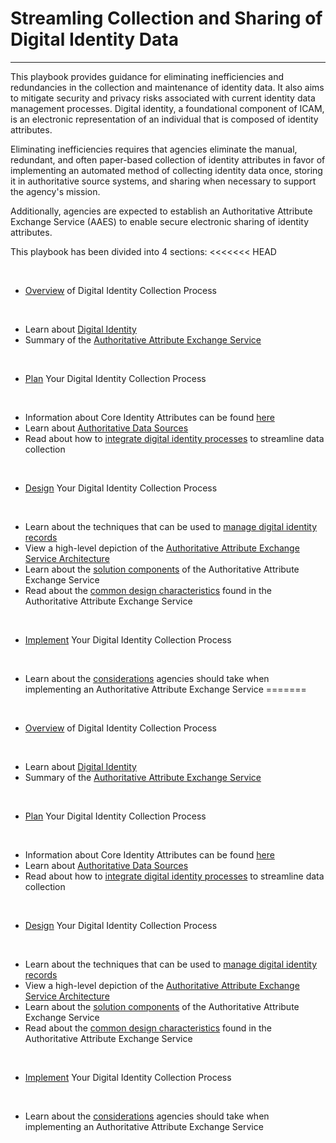 # Streamling Collection and Sharing of Digital Identity Data
----------------------------------------------------------------

This playbook provides guidance for eliminating inefficiencies and redundancies in the collection and maintenance of identity data. It also aims to mitigate security and privacy risks associated with current identity data management processes. Digital identity, a foundational component of ICAM, is an electronic representation of an individual that is composed of identity attributes.

Eliminating inefficiencies requires that agencies eliminate the manual, redundant, and often paper-based collection of identity attributes in favor of implementing an automated method of collecting identity data once, storing it in authoritative source systems, and sharing when necessary to support the agency's mission. 

Additionally, agencies are expected to establish an Authoritative Attribute Exchange Service (AAES) to enable secure electronic sharing of identity attributes.

This playbook has been divided into 4 sections:
<<<<<<< HEAD

<br>

* [Overview](../identity-playbook/overview/index/) of Digital Identity Collection Process
<br>

  * Learn about [Digital Identity](../identity-playbook/overview/1_enterprise-id/)
  * Summary of the [Authoritative Attribute Exchange Service](../identity-playbook/overview/2_ae-elements/)

<br>

* [Plan](../identity-playbook/plan/index) Your Digital Identity Collection Process
<br>

  * Information about Core Identity Attributes can be found [here](../identity-playbooks/plan/id-attributes/)
  * Learn about [Authoritative Data Sources](../identity-playbook/plan/auth-soruces/)
  * Read about how to [integrate digital identity processes](../identity-playbook/plan/id-integration/) to streamline data collection

<br>

* [Design](../identity-playbook/design/index) Your Digital Identity Collection Process
<br>

  * Learn about the techniques that can be used to [manage digital identity records](../identity-playbook/design/1_manage-records/)
  * View a high-level depiction of the [Authoritative Attribute Exchange Service Architecture](../identity-playbook/design/2_aaes-arch/)
  * Learn about the [solution components](../identity-playbook/3_aaes-solutions/) of the Authoritative Attribute Exchange Service
  * Read about the [common design characteristics](..identity-playbook/4_aaes-design/) found in the Authoritative Attribute Exchange Service

<br>

* [Implement](../identity-playbook/implement/index/) Your Digital Identity Collection Process
<br>

  * Learn about the [considerations](../identity-playbook/implement/aaes-implement/) agencies should take when implementing an Authoritative Attribute Exchange Service
=======

<br>

* [Overview](../identity-playbook/overview/index/) of Digital Identity Collection Process
<br>

  * Learn about [Digital Identity](../identity-playbook/overview/1_enterprise-id/)
  * Summary of the [Authoritative Attribute Exchange Service](../identity-playbook/overview/2_ae-elements/)

<br>

* [Plan](../identity-playbook/plan/index) Your Digital Identity Collection Process
<br>

  * Information about Core Identity Attributes can be found [here](../identity-playbooks/plan/id-attributes/)
  * Learn about [Authoritative Data Sources](../identity-playbook/plan/auth-soruces/)
  * Read about how to [integrate digital identity processes](../identity-playbook/plan/id-integration/) to streamline data collection

<br>

* [Design](../identity-playbook/design/index) Your Digital Identity Collection Process
<br>

  * Learn about the techniques that can be used to [manage digital identity records](../identity-playbook/design/1_manage-records/)
  * View a high-level depiction of the [Authoritative Attribute Exchange Service Architecture](../identity-playbook/design/2_aaes-arch/)
  * Learn about the [solution components](../identity-playbook/3_aaes-solutions/) of the Authoritative Attribute Exchange Service
  * Read about the [common design characteristics](..identity-playbook/4_aaes-design/) found in the Authoritative Attribute Exchange Service

<br>

* [Implement](../identity-playbook/implement/index/) Your Digital Identity Collection Process
<br>

  * Learn about the [considerations](../identity-playbook/implement/aaes-implement/) agencies should take when implementing an Authoritative Attribute Exchange Service




